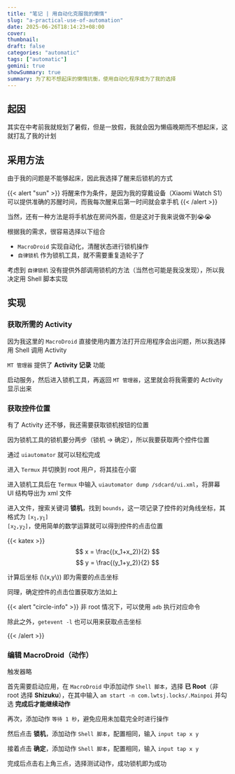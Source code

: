 ```yaml
---
title: "笔记 | 用自动化克服我的懒惰"
slug: "a-practical-use-of-automation"
date: 2025-06-26T18:14:23+08:00
cover:
thumbnail:
draft: false
categories: "automatic"
tags: ["automatic"]
gemini: true
showSummary: true
summary: 为了和不想起床的懒惰抗衡，使用自动化程序成为了我的选择
---
```


## 起因

其实在中考前我就规划了暑假，但是一放假，我就会因为懒癌晚期而不想起床，这就打乱了我的计划

## 采用方法

由于我的问题是不能够起床，因此我选择了醒来后锁机的方式

{{< alert "sun" >}}
将醒来作为条件，是因为我的穿戴设备（Xiaomi Watch S1）可以提供准确的苏醒时间，而我每次醒来后第一时间就会拿手机
{{< /alert >}}

当然，还有一种方法是将手机放在房间外面，但是这对于我来说做不到😭😭

根据我的需求，很容易选择以下组合

- `MacroDroid` 实现自动化，清醒状态进行锁机操作
- `自律锁机` 作为锁机工具，就不需要重复造轮子了

考虑到 `自律锁机` 没有提供外部调用锁机的方法（当然也可能是我没发现），所以我决定用 Shell 脚本实现

## 实现

### 获取所需的 Activity

因为我这里的 `MacroDroid` 直接使用内置方法打开应用程序会出问题，所以我选择用 Shell 调用 Activity

`MT 管理器` 提供了 **Activity 记录** 功能

启动服务，然后进入锁机工具，再返回 `MT 管理器`，这里就会将我需要的 Activity 显示出来

### 获取控件位置

有了 Activity 还不够，我还需要获取锁机按钮的位置

因为锁机工具的锁机要分两步（锁机 -> 确定），所以我要获取两个控件位置

通过 `uiautomator` 就可以轻松完成

进入 `Termux` 并切换到 root 用户，将其挂在小窗

进入锁机工具后在 `Termux` 中输入 `uiautomator dump /sdcard/ui.xml`，将屏幕 UI 结构导出为 xml 文件

进入文件，搜索关键词 **锁机**，找到 `bounds`，这一项记录了控件的对角线坐标，其格式为 <code>[x<sub>1</sub>,y<sub>1</sub>] [x<sub>2</sub>,y<sub>2</sub>]</code>，使用简单的数学运算就可以得到控件的点击位置

{{< katex >}}
$$
x = \frac{(x_1+x_2)}{2}
$$
$$
y = \frac{(y_1+y_2)}{2}
$$

计算后坐标 (\\(x,y\\)) 即为需要的点击坐标

同理，确定控件的点击位置获取方法如上

{{< alert "circle-info" >}}
非 root 情况下，可以使用 `adb` 执行对应命令

除此之外，`getevent -l` 也可以用来获取点击坐标

{{< /alert >}}

### 编辑 MacroDroid（动作）

触发器略

首先需要启动应用，在 `MacroDroid` 中添加动作 `Shell 脚本`，选择 **已 Root**（非 root 选择 **Shizuku**），在其中输入 `am start -n com.lwtsj.locks/.Mainpoi` 并勾选 **完成后才能继续动作**

再次，添加动作 `等待 1 秒`，避免应用未加载完全时进行操作

然后点击 **锁机**，添加动作 `Shell 脚本`，配置相同，输入 `input tap x y`

接着点击 **确定**，添加动作 `Shell 脚本`，配置相同，输入 `input tap x y`

完成后点击右上角三点，选择测试动作，成功锁机即为成功
